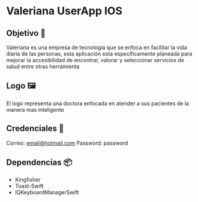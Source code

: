 # Valeriana UserApp IOS

## Objetivo 🚀

Valeriana es una empresa de tecnología que se enfoca en facilitar la vida diaria de las personas, esta aplicación esta específicamente planeada para mejorar la accesibilidad de encontrar, valorar y seleccionar servicios de salud entre otras herramienta

## Logo 🖼️

El logo representa una doctora enfocada en atender a sus pacientes de la manera mas inteligente

## Credenciales 🔑

Correo: email@hotmail.com
Password: password

## Dependencias 📦

- Kingfisher
- Toast-Swift
- IQKeyboardManagerSwift
